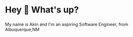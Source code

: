 <h1 align="left">Hey 👋 What's up?</h1>

###

<p align="left">My name is Akin and I'm an aspiring Software Engineer, from Albuquerque,NM</p>

###

